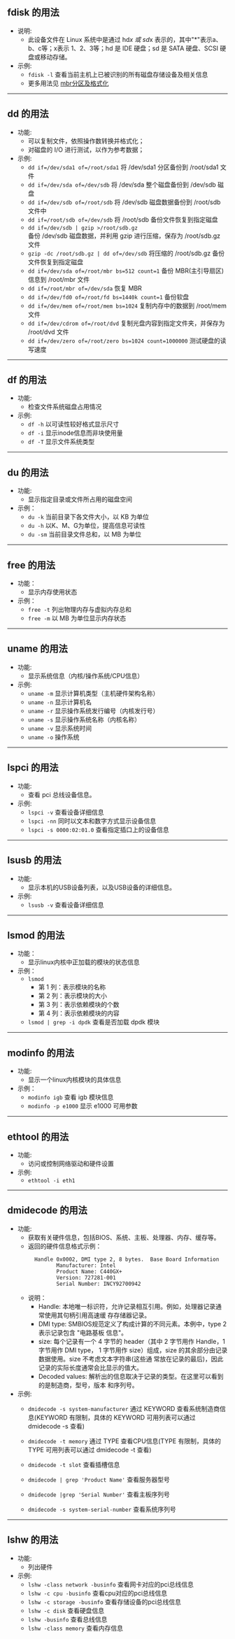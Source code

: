  
## fdisk 的用法
- 说明:
    + 此设备文件在 Linux 系统中是通过 hd*x 或 sd*x 表示的，其中"*"表示a、b、c等；x表示
      1、2、3等；hd 是 IDE 硬盘；sd 是 SATA 硬盘、SCSI 硬盘或移动存储。
- 示例:
    + `fdisk -l`          查看当前主机上已被识别的所有磁盘存储设备及相关信息
    + 更多用法见 [mbr分区及格式化](https://github.com/fangyi/linux/blob/master/%E5%9F%BA%E7%A1%80/%E7%A3%81%E7%9B%98/mbr%E5%88%86%E5%8C%BA%E5%8F%8A%E6%A0%BC%E5%BC%8F%E5%8C%96.md)
    
----
## dd 的用法
- 功能:
    + 可以复制文件，依照操作数转换并格式化；
    + 对磁盘的 I/O 进行测试，以作为参考数据；
- 示例:
    + `dd if=/dev/sda1 of=/root/sda1`     将 /dev/sda1 分区备份到 /root/sda1 文件  
    + `dd if=/dev/sda of=/dev/sdb`        将 /dev/sda 整个磁盘备份到 /dev/sdb 磁盘
    + `dd if=/dev/sdb of=/root/sdb`       将 /dev/sdb 磁盘数据备份到 /root/sdb 文件中
    + `dd if=/root/sdb of=/dev/sdb`       将 /root/sdb 备份文件恢复到指定磁盘
    + `dd if=/dev/sdb | gzip >/root/sdb.gz`   
                备份 /dev/sdb 磁盘数据，并利用 gzip 进行压缩，保存为 /root/sdb.gz 文件
    + `gzip -dc /root/sdb.gz | dd of=/dev/sdb`        将压缩的 /root/sdb.gz 备份文件恢复到指定磁盘
    + `dd if=/dev/sda of=/root/mbr bs=512 count=1`    备份 MBR(主引导扇区)信息到 /root/mbr 文件
    + `dd if=/root/mbr of=/dev/sda`       恢复 MBR
    + `dd if=/dev/fd0 of=/root/fd bs=1440k count=1`   备份软盘
    + `dd if=/dev/mem of=/root/mem bs=1024`           复制内存中的数据到 /root/mem 文件
    + `dd if=/dev/cdrom of=/root/dvd`     复制光盘内容到指定文件夹，并保存为 /root/dvd 文件
    + `dd if=/dev/zero of=/root/zero bs=1024 count=1000000`       测试硬盘的读写速度
    
----
## df 的用法
- 功能:
    + 检查文件系统磁盘占用情况
- 示例:
    + `df -h`             以可读性较好格式显示尺寸
    + `df -i`             显示inode信息而非块使用量
    + `df -T`             显示文件系统类型

----
## du 的用法
- 功能:
    + 显示指定目录或文件所占用的磁盘空间
- 示例：
    + `du -k`             当前目录下各文件大小，以 KB 为单位
    + `du -h`             以K、M、G为单位，提高信息可读性
    + `du -sm`            当前目录文件总和，以 MB 为单位

----
## free 的用法
- 功能：
    + 显示内存使用状态
- 示例：
    + `free -t`           列出物理内存与虚拟内存总和
    + `free -m`           以 MB 为单位显示内存状态

----    
## uname 的用法
- 功能: 
    + 显示系统信息（内核/操作系统/CPU信息）
- 示例:
    + `uname -m`          显示计算机类型（主机硬件架构名称）
    + `uname -n`          显示计算机名
    + `uname -r`          显示操作系统发行编号（内核发行号）
    + `uname -s`          显示操作系统名称（内核名称）
    + `uname -v`          显示系统时间
    + `uname -o`          操作系统

----
## lspci 的用法
- 功能:
    + 查看 pci 总线设备信息。
- 示例:
    + `lspci -v`                  查看设备详细信息
    + `lspci -nn`                 同时以文本和数字方式显示设备信息
    + `lspci -s 0000:02:01.0`     查看指定插口上的设备信息

----
## lsusb 的用法
- 功能: 
    + 显示本机的USB设备列表，以及USB设备的详细信息。
- 示例:
    + `lsusb -v`          查看设备详细信息

----
## lsmod 的用法
- 功能：
    + 显示linux内核中正加载的模块的状态信息
- 示例：
    + `lsmod`
        + 第 1 列：表示模块的名称
        + 第 2 列：表示模块的大小
        + 第 3 列：表示依赖模块的个数
        + 第 4 列：表示依赖模块的内容
    + `lsmod | grep -i dpdk`      查看是否加载 dpdk 模块

----
## modinfo 的用法
- 功能:
    + 显示一个linux内核模块的具体信息
- 示例：
    + `modinfo igb`           查看 igb 模块信息
    + `modinfo -p e1000`      显示 e1000 可用参数

----
## ethtool 的用法
- 功能:
    + 访问或控制网络驱动和硬件设置
- 示例:
    + `ethtool -i eth1`
    
----
## dmidecode 的用法
- 功能: 
    + 获取有关硬件信息，包括BIOS、系统、主板、处理器、内存、缓存等。
    + 返回的硬件信息格式示例：
      ```shell
        Handle 0x0002, DMI type 2, 8 bytes.  Base Board Information
               Manufacturer: Intel
               Product Name: C440GX+
               Version: 727281-001
               Serial Number: INCY92700942
      ```
    + 说明：
        + Handle: 本地唯一标识符，允许记录相互引用。例如，处理器记录通常使用其句柄引用高速缓
          存存储器记录。
        + DMI type: SMBIOS规范定义了构成计算的不同元素。本例中，type 2 表示记录包含 "电路基板
          信息"。
        + size: 每个记录有一个 4 字节的 header（其中 2 字节用作 Handle，1 字节用作 DMI type，
          1 字节用作 size）组成，size 的其余部分由记录数据使用。size 不考虑文本字符串(这些通
          常放在记录的最后)，因此记录的实际长度通常会比显示的值大。
        + Decoded values: 解析出的信息取决于记录的类型。在这里可以看到的是制造商，型号，版本
          和序列号。
- 示例:
    + `dmidecode -s system-manufacturer`
            通过 KEYWORD 查看系统制造商信息(KEYWORD 有限制，具体的 KEYWORD 可用列表可以通过
            dmidecode -s 查看)
        
    + `dmidecode -t memory`
            通过 TYPE 查看CPU信息(TYPE 有限制，具体的 TYPE 可用列表可以通过 dmidecode -t 查看)
    + `dmidecode -t slot`                     查看插槽信息
    + `dmidecode | grep 'Product Name'`       查看服务器型号
    + `dmidecode |grep 'Serial Number'`       查看主板序列号
    + `dmidecode -s system-serial-number`     查看系统序列号

----    
## lshw 的用法
- 功能:
    + 列出硬件
- 示例:
    + `lshw -class network -businfo`          查看网卡对应的pci总线信息
    + `lshw -c cpu -businfo`                  查看cpu对应的pci总线信息
    + `lshw -c storage -businfo`              查看存储设备的pci总线信息
    + `lshw -c disk`                          查看硬盘信息
    + `lshw -businfo`                         查看总线信息
    + `lshw -class memory`                    查看内存信息
